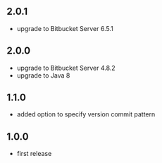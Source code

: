 ## 2.0.1

  - upgrade to Bitbucket Server 6.5.1

## 2.0.0

  - upgrade to Bitbucket Server 4.8.2
  - upgrade to Java 8

## 1.1.0

  - added option to specify version commit pattern

## 1.0.0

  - first release